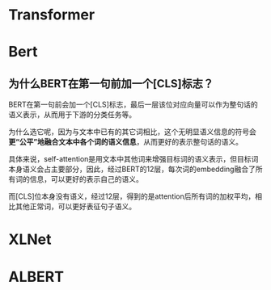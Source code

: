 
# Transformer

# Bert
## 为什么BERT在第一句前加一个[CLS]标志？
BERT在第一句前会加一个[CLS]标志，最后一层该位对应向量可以作为整句话的语义表示，从而用于下游的分类任务等。

为什么选它呢，因为与文本中已有的其它词相比，这个无明显语义信息的符号会**更“公平”地融合文本中各个词的语义信息**，从而更好的表示整句话的语义。

具体来说，self-attention是用文本中其他词来增强目标词的语义表示，但目标词本身语义会占主要部分，因此，经过BERT的12层，每次词的embedding融合了所有词的信息，可以更好的表示自己的语义。

而[CLS]位本身没有语义，经过12层，得到的是attention后所有词的加权平均，相比其他正常词，可以更好表征句子语义。

# XLNet

# ALBERT

